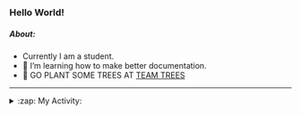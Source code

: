 ### Hello World!

##### About:
- Currently I am a student.
- 🌱 I’m learning how to make better documentation.
- 🌱 GO PLANT SOME TREES AT [TEAM TREES](https://teamtrees.org/)

---
<details>
  <summary>:zap: My Activity:</summary>
  
<!--START_SECTION:waka-->
![Code Time](http://img.shields.io/badge/Code%20Time-1%2C250%20hrs%2041%20mins-blue)

**I'm a Night 🦉** 

```text
🌞 Morning                2109 commits        ███░░░░░░░░░░░░░░░░░░░░░░   10.36 % 
🌆 Daytime                6768 commits        ████████░░░░░░░░░░░░░░░░░   33.25 % 
🌃 Evening                5871 commits        ███████░░░░░░░░░░░░░░░░░░   28.85 % 
🌙 Night                  5604 commits        ███████░░░░░░░░░░░░░░░░░░   27.54 % 
```
📅 **I'm Most Productive on Wednesday** 

```text
Monday                   2774 commits        ███░░░░░░░░░░░░░░░░░░░░░░   13.63 % 
Tuesday                  2796 commits        ███░░░░░░░░░░░░░░░░░░░░░░   13.74 % 
Wednesday                4795 commits        ██████░░░░░░░░░░░░░░░░░░░   23.56 % 
Thursday                 2691 commits        ███░░░░░░░░░░░░░░░░░░░░░░   13.22 % 
Friday                   2227 commits        ███░░░░░░░░░░░░░░░░░░░░░░   10.94 % 
Saturday                 1769 commits        ██░░░░░░░░░░░░░░░░░░░░░░░   08.69 % 
Sunday                   3300 commits        ████░░░░░░░░░░░░░░░░░░░░░   16.21 % 
```


📊 **This Week I Spent My Time On** 

```text
🔥 Editors: 
IntelliJ                 1 hr 11 mins        ████████████████████████░   94.98 % 
Android Studio           3 mins              █░░░░░░░░░░░░░░░░░░░░░░░░   05.02 % 

🐱‍💻 Projects: 
library_management_system42 mins             ██████████████░░░░░░░░░░░   57.22 % 
microservices-demo       27 mins             █████████░░░░░░░░░░░░░░░░   36.60 % 
e-wallet                 3 mins              █░░░░░░░░░░░░░░░░░░░░░░░░   04.88 % 
Unknown Project          0 secs              ░░░░░░░░░░░░░░░░░░░░░░░░░   01.16 % 
swagstore                0 secs              ░░░░░░░░░░░░░░░░░░░░░░░░░   00.09 % 
```


 Last Updated on 15/11/2023 06:11:24 UTC
<!--END_SECTION:waka-->
</details>
